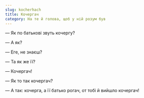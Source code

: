 ```yaml
---
slug: kocherhach
title: Кочергач
category: На те й голова, щоб у ній розум був
---
```

— Як по батькові звуть кочергу?

— А як?

— Еге, не знаєш?

— Та як же її?

— Кочергач!

— Як то так кочергач?

— А так: кочерга, а її батько рогач, от тобі й вийшло кочергач!
